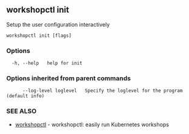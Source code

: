 ## workshopctl init

Setup the user configuration interactively

```
workshopctl init [flags]
```

### Options

```
  -h, --help   help for init
```

### Options inherited from parent commands

```
      --log-level loglevel   Specify the loglevel for the program (default info)
```

### SEE ALSO

* [workshopctl](workshopctl.md)	 - workshopctl: easily run Kubernetes workshops

